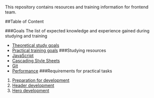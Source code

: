 This repository contains resources and training information for frontend team.

##Table of Content

###Goals
The list of expected knowledge and experience gained during studying and training
 - [Theoretical study goals](goals/theoretical.md)
 - [Practical training goals](goals/practical.md)
###Studying resources
 - [JavaScript](theory/javascript.md)
 - [Cascading Style Sheets](theory/css.md)
 - [Git](theory/git.md)
 - [Performance](theory/performance.md)
###Requirements for practical tasks
 1. [Preparation for development](requirements/00-preparation.md)
 1. [Header development](requirements/01-header.md)
 1. [Hero development](requirements/02-hero.md)

